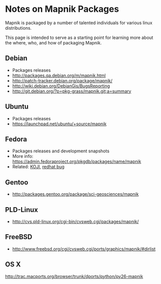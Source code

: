 <!-- Name: PackageBuilding -->
<!-- Version: 8 -->
<!-- Last-Modified: 2010/06/05 15:06:46 -->
<!-- Author: springmeyer -->
# Notes on Mapnik Packages

Mapnik is packaged by a number of talented individuals for various linux distributions.

This page is intended to serve as a starting point for learning more about the where, who, and how of packaging Mapnik.

## Debian
 * Packages releases
 * http://packages.qa.debian.org/m/mapnik.html
 * http://patch-tracker.debian.org/package/mapnik/
 * http://wiki.debian.org/DebianGis/BugsReporting
 * http://git.debian.org/?p=pkg-grass/mapnik.git;a=summary

## Ubuntu
 * Packages releases
 * https://launchpad.net/ubuntu/+source/mapnik

## Fedora
 * Packages releases and development snapshots
 * More info: https://admin.fedoraproject.org/pkgdb/packages/name/mapnik
 * Related: [KOJI](http://koji.fedoraproject.org/koji/packageinfo?packageID=6670), [redhat bug](https://bugzilla.redhat.com/show_bug.cgi?id=436704)

## Gentoo
 * http://packages.gentoo.org/package/sci-geosciences/mapnik

## PLD-Linux
 * http://cvs.pld-linux.org/cgi-bin/cvsweb.cgi/packages/mapnik/

## FreeBSD
 * http://www.freebsd.org/cgi/cvsweb.cgi/ports/graphics/mapnik/#dirlist

## OS X  
http://trac.macports.org/browser/trunk/dports/python/py26-mapnik
